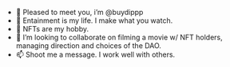 - 👋 Pleased to meet you, i’m @buydippp
- 👀 Entainment is my life. I make what you watch.
- 🌱 NFTs are my hobby.
- 💞️ I’m looking to collaborate on filming a movie w/ NFT holders, managing direction and choices of the DAO.
- 📫 Shoot me a message.  I work well with others.

<!---
buydippp/buydippp is a ✨ special ✨ repository because its `README.md` (this file) appears on your GitHub profile.
You can click the Preview link to take a look at your changes.  DOPE.
--->

